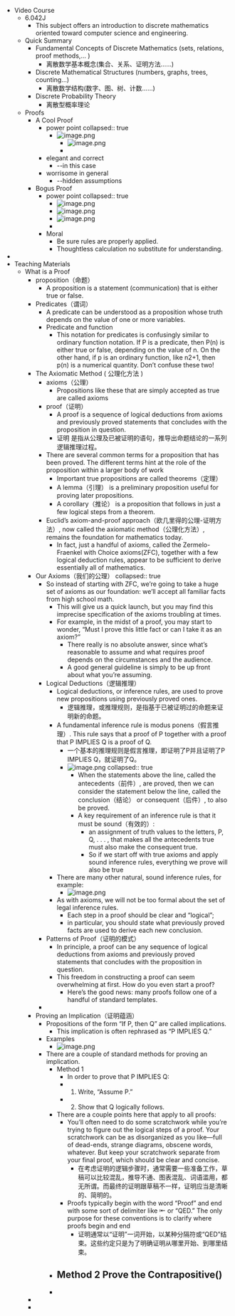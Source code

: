 - Video Course
	- 6.042J
		- This subject offers an introduction to discrete mathematics oriented toward computer science and engineering.
	- Quick Summary
		- Fundamental Concepts of Discrete Mathematics (sets, relations, proof methods,… )
			- 离散数学基本概念(集合、关系、证明方法……)
		- Discrete Mathematical Structures (numbers, graphs, trees, counting…)
			- 离散数学结构(数字、图、树、计数……)
		- Discrete Probability Theory
			- 离散型概率理论
	- Proofs
		- A Cool Proof
			- power point
			  collapsed:: true
				- ![image.png](../assets/image_1656307254777_0.png)
					- ![image.png](../assets/image_1656307265888_0.png)
					-
			- elegant and correct
				- --in this case
			- worrisome in general
				- --hidden assumptions
		- Bogus Proof
			- power point
			  collapsed:: true
				- ![image.png](../assets/image_1656307333565_0.png)
				- ![image.png](../assets/image_1656567327682_0.png)
				- ![image.png](../assets/image_1656567425908_0.png)
				-
			- Moral
				- Be sure rules are properly applied.
				- Thoughtless calculation no  substitute for understanding.
-
- Teaching Materials
	- What is a Proof
		- proposition（命题）
			- A proposition is a statement (communication) that is either true or
			  false.
		- Predicates（谓词）
			- A predicate can be understood as a proposition whose truth depends on the value
			  of one or more variables.
			- Predicate and function
				- This notation for predicates is confusingly similar to ordinary function notation.
				  If P is a predicate, then P(n) is either true or false, depending on the value of n.
				  On the other hand, if p is an ordinary function, like n2+1, then p(n) is a numerical
				  quantity. Don’t confuse these two!
		- The Axiomatic Method ( 公理化方法 )
			- axioms（公理）
				- Propositions like these that are simply accepted as true are called
				  axioms
			- proof（证明）
				- A proof is a sequence of logical deductions from axioms and previously proved statements that concludes with the proposition in question.
				- 证明 是指从公理及已被证明的语句，推导出命题结论的一系列逻辑推理过程。
			- There are several common terms for a proposition that has been proved. The different terms hint at the role of the proposition within a larger body of work
				- Important true propositions are called theorems（定理）
				- A lemma（引理） is a preliminary proposition useful for proving later propositions.
				- A corollary（推论） is a proposition that follows in just a few logical steps from a
				  theorem.
			- Euclid’s axiom-and-proof approach（欧几里得的公理-证明方法）, now called the axiomatic method（公理化方法）, remains the foundation for mathematics today.
				- In fact, just a handful of axioms, called the Zermelo-Fraenkel with Choice axioms(ZFC), together with a few logical deduction rules, appear to be sufficient to derive essentially all of mathematics.
		- Our Axioms（我们的公理）
		  collapsed:: true
			- So instead of starting with ZFC, we’re going to take a huge set of axioms as our foundation: we’ll accept all familiar facts from high school math.
				- This will give us a quick launch, but you may find this imprecise specification
				  of the axioms troubling at times.
				- For example, in the midst of a proof, you may start to wonder, “Must I prove this little fact or can I take it as an axiom?”
					- There really is no absolute answer, since what’s reasonable to assume and what requires proof depends on the circumstances and the audience.
					- A good general guideline is simply to be up front about what you’re assuming.
			- Logical Deductions（逻辑推理）
				- Logical deductions, or inference rules, are used to prove new propositions using
				  previously proved ones.
					- 逻辑推理，或推理规则，是指基于已被证明过的命题来证明新的命题。
				- A fundamental inference rule is modus ponens（假言推理）. This rule says that a proof of P together with a proof that P IMPLIES Q is a proof of Q.
					- 一个基本的推理规则是假言推理，即证明了P并且证明了P IMPLIES Q，就证明了Q。
					- ![image.png](../assets/image_1656841432204_0.png) 
					  collapsed:: true
						- When the statements above the line, called the antecedents（前件）, are proved, then we can consider the statement below the line, called the conclusion（结论） or consequent（后件）, to also be proved.
						- A key requirement of an inference rule is that it must be sound（有效的）:
							- an assignment of truth values to the letters, P, Q, . . . , that makes all the antecedents true must also make the consequent true.
							- So if we start off with true axioms and apply sound inference rules, everything we prove will also be true
				- There are many other natural, sound inference rules, for example:
					- ![image.png](../assets/image_1656841612309_0.png)
				- As with axioms, we will not be too formal about the set of legal inference rules.
					- Each step in a proof should be clear and “logical”;
					- in particular, you should state what previously proved facts are used to derive each new conclusion.
			- Patterns of Proof（证明的模式）
				- In principle, a proof can be any sequence of logical deductions from axioms and
				  previously proved statements that concludes with the proposition in question.
				- This freedom in constructing a proof can seem overwhelming at first. How do you even start a proof?
					- Here’s the good news: many proofs follow one of a handful of standard templates.
			-
		- Proving an Implication（证明蕴涵）
			- Propositions of the form “If P, then Q” are called implications.
				- This implication is often rephrased as “P IMPLIES Q.”
			- Examples
				- ![image.png](../assets/image_1656841932882_0.png)
			- There are a couple of standard methods for proving an implication.
				- Method 1
					- In order to prove that P IMPLIES Q:
					-
					  1. Write, “Assume P.”
					-
					  2. Show that Q logically follows.
				- There are a couple points here that apply to all proofs:
					- You’ll often need to do some scratchwork while you’re trying to figure out
					  the logical steps of a proof. Your scratchwork can be as disorganized as you
					  like—full of dead-ends, strange diagrams, obscene words, whatever. But
					  keep your scratchwork separate from your final proof, which should be clear
					  and concise.
						- 在考虑证明的逻辑步骤时，通常需要一些准备工作，草稿可以比较混乱，推导不通、图表混乱、词语滥用，都无所谓。而最终的证明跟草稿不一样，证明应当是清晰的、简明的。
					- Proofs typically begin with the word “Proof” and end with some sort of delimiter like ⇤ or “QED.” The only purpose for these conventions is to clarify where proofs begin and end
						- 证明通常以“证明”一词开始，以某种分隔符或“QED”结束。这些约定只是为了明确证明从哪里开始、到哪里结束。
				- Method 2 Prove the Contrapositive()
					-
				-
		-
		-